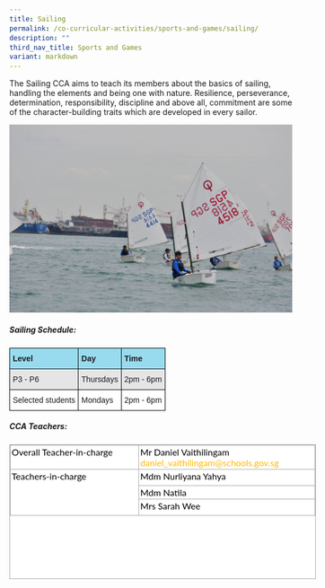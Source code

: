 ```yaml
---
title: Sailing
permalink: /co-curricular-activities/sports-and-games/sailing/
description: ""
third_nav_title: Sports and Games
variant: markdown
---
```

The Sailing CCA aims to teach its members about the basics of sailing, handling the elements and being one with nature. Resilience, perseverance, determination, responsibility, discipline and above all, commitment are some of the character-building traits which are developed in every sailor.

![sailing](/images/sailing%201.jpg)

##### Sailing Schedule:

<style type="text/css">
.tg  {border-collapse:collapse;border-spacing:0;}
.tg td{border-color:black;border-style:solid;border-width:1px;font-family:Arial, sans-serif;font-size:14px;
  overflow:hidden;padding:10px 5px;word-break:normal;}
.tg th{border-color:black;border-style:solid;border-width:1px;font-family:Arial, sans-serif;font-size:14px;
  font-weight:normal;overflow:hidden;padding:10px 5px;word-break:normal;}
.tg .tg-kgqi{background-color:#98DBEE;font-weight:bold;text-align:left;vertical-align:middle}
.tg .tg-faf8{background-color:#E5E5E5;text-align:left;vertical-align:middle}
.tg .tg-zr06{background-color:#FFF;text-align:left;vertical-align:middle}
</style>
<table class="tg">
<thead>
  <tr>
    <th class="tg-kgqi"><span style="font-weight:700">Level</span></th>
    <th class="tg-kgqi"><span style="font-weight:700">Day</span></th>
    <th class="tg-kgqi"><span style="font-weight:700">Time</span></th>
  </tr>
</thead>
<tbody>
  <tr>
    <td class="tg-faf8">P3 - P6<br></td>
    <td class="tg-faf8">Thursdays</td>
    <td class="tg-faf8">2pm - 6pm</td>
  </tr>
  <tr>
    <td class="tg-zr06">Selected students<br></td>
    <td class="tg-zr06"> Mondays</td>
    <td class="tg-zr06">2pm - 6pm</td>
  </tr>
</tbody>
</table>

##### CCA Teachers:

 <table class="iveo_table ives_tab_simple3" cellspacing="0" cellpadding="0" border="1" style="margin: 0px; outline: 0px; padding: 0px; border-collapse: collapse; border: 1px solid rgb(170, 170, 170); color: rgb(0, 0, 0); font-family: Lato, sans-serif; font-size: 16px; font-style: normal; font-variant-ligatures: normal; font-variant-caps: normal; font-weight: 400; letter-spacing: normal; orphans: 2; text-align: left; text-transform: none; white-space: normal; widows: 2; word-spacing: 0px; -webkit-text-stroke-width: 0px; background-color: rgb(255, 255, 255); text-decoration-thickness: initial; text-decoration-style: initial; text-decoration-color: initial; width: 546px; height: 240px;"><tbody style="margin: 0px; outline: 0px; padding: 0px;"><tr style="margin: 0px; outline: 0px; padding: 0px;"><td valign="top" style="margin: 0px; outline: 0px; padding: 2px; text-align: left; border: 1px solid rgb(170, 170, 170); width: 223px;">Overall Teacher-in-charge</td><td valign="top" style="margin: 0px; outline: 0px; padding: 2px; text-align: left; border: 1px solid rgb(170, 170, 170); width: 322px;"><span style="margin: 0px; outline: 0px; padding: 0px; text-align: center;">Mr Daniel Vaithilingam</span><br style="margin: 0px; outline: 0px; padding: 0px; text-align: center;"><a href="mailto:daniel_vaithilingam@schools.gov.sg" target="" style="margin: 0px; outline: 0px; padding: 0px; color: rgb(253, 185, 0); text-decoration: none; text-align: center;"></a><a href="mailto:daniel_vaithilingam@schools.gov.sg" target="" style="margin: 0px; outline: 0px; padding: 0px; color: rgb(253, 185, 0); text-decoration: none; text-align: center;">daniel_vaithilingam@schools.gov.sg</a><br style="margin: 0px; outline: 0px; padding: 0px;"></td></tr><tr style="margin: 0px; outline: 0px; padding: 0px; height: 22pt;"><td rowspan="5" valign="top" style="margin: 0px; outline: 0px; padding: 2px; text-align: left; border: 1px solid rgb(170, 170, 170); width: 193pt;">Teachers-in-charge &nbsp;</td><td valign="top" style="margin: 0px; outline: 0px; padding: 2px; text-align: left; border: 1px solid rgb(170, 170, 170); width: 193pt;"><span style="margin: 0px; outline: 0px; padding: 0px; text-align: center;">Mdm Nurliyana Yahya</span><br style="margin: 0px; outline: 0px; padding: 0px;"></td></tr><tr style="margin: 0px; outline: 0px; padding: 0px;"><td style="margin: 0px; outline: 0px; padding: 2px; text-align: left; border: 1px solid rgb(170, 170, 170);">Mdm Natila<br style="margin: 0px; outline: 0px; padding: 0px;"></td></tr><tr style="margin: 0px; outline: 0px; padding: 0px; height: 22pt;"><td valign="top" style="margin: 0px; outline: 0px; padding: 2px; text-align: left; border: 1px solid rgb(170, 170, 170); width: 193pt;">Mrs Sarah Wee<br style="margin: 0px; outline: 0px; padding: 0px;"></td></tr></tbody></table>
